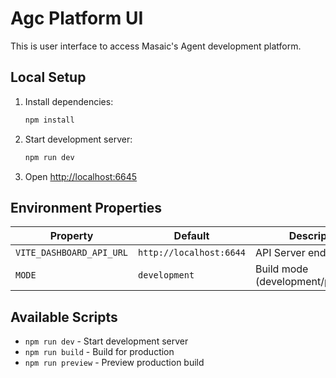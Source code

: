 # Agc Platform UI

This is user interface to access Masaic's Agent development platform.

## Local Setup

1. Install dependencies:
   ```bash
   npm install
   ```

2. Start development server:
   ```bash
   npm run dev
   ```

3. Open [http://localhost:6645](http://localhost:6645)

## Environment Properties

| Property | Default | Description                        |
|----------|---------|------------------------------------|
| `VITE_DASHBOARD_API_URL` | `http://localhost:6644` | API Server endpoint                |
| `MODE` | `development` | Build mode (development/production) |

## Available Scripts

- `npm run dev` - Start development server
- `npm run build` - Build for production
- `npm run preview` - Preview production build
